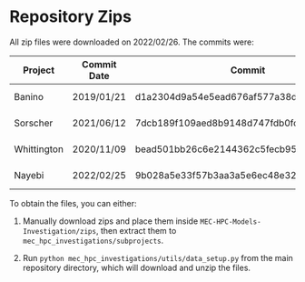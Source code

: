 # Repository Zips

All zip files were downloaded on 2022/02/26. The commits were:

| Project | Commit Date | Commit | Public URL                                                                         |
| ------- | ----------- | ------ |------------------------------------------------------------------------------------|
| Banino | 2019/01/21 | d1a2304d9a54e5ead676af577a38d4d87aa73041 | https://drive.google.com/file/d/1K5TnYgqhD6YuYFhK-OIGduMe5a-D2-x-/view?usp=sharing |
| Sorscher | 2021/06/12 | 7dcb189f109aed8b9148d747fdb0fce5a447d10e | https://drive.google.com/file/d/1dks4CTG3T65FxxXM59UfNt_ma3BSyo4e/view?usp=sharing | 
| Whittington | 2020/11/09 | bead501bb26c6e2144362c5fecb95cdde9245fbf | https://drive.google.com/file/d/1WZpgm8PXUCb5iG594btLqc3nEZj_Ij_T/view?usp=sharing |
| Nayebi | 2022/02/25 | 9b028a5e33f57b3aa3a5e6ec48e32232720bb092 | https://drive.google.com/file/d/1YC0JpqB1SeOLGmuqGhuej0YUza2gAKPq/view?usp=sharing |

To obtain the files, you can either:

1. Manually download zips and place them inside `MEC-HPC-Models-Investigation/zips`, then extract
  them to `mec_hpc_investigations/subprojects`.
   
2. Run `python mec_hpc_investigations/utils/data_setup.py` from the main repository directory,
  which will download and unzip the files.